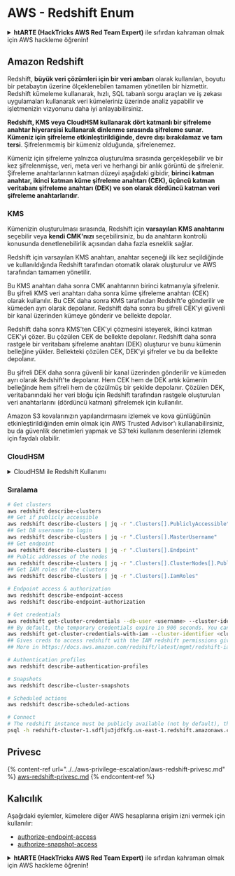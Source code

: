 # AWS - Redshift Enum

<details>

<summary><strong>htARTE (HackTricks AWS Red Team Expert)</strong> ile sıfırdan kahraman olmak için AWS hackleme öğrenin<strong>!</strong></summary>

HackTricks'ı desteklemenin diğer yolları:

* **Şirketinizi HackTricks'te reklam vermek** veya **HackTricks'i PDF olarak indirmek** için [**ABONELİK PLANLARI**](https://github.com/sponsors/carlospolop)'na göz atın!
* [**Resmi PEASS & HackTricks ürünlerini**](https://peass.creator-spring.com) edinin
* [**The PEASS Family**](https://opensea.io/collection/the-peass-family) koleksiyonumuzdaki özel [**NFT'leri**](https://opensea.io/collection/the-peass-family) keşfedin
* 💬 [**Discord grubuna**](https://discord.gg/hRep4RUj7f) veya [**telegram grubuna**](https://t.me/peass) **katılın** veya **Twitter** 🐦 [**@hacktricks_live**](https://twitter.com/hacktricks_live)'ı **takip edin**.
* **Hacking hilelerinizi** [**HackTricks**](https://github.com/carlospolop/hacktricks) ve [**HackTricks Cloud**](https://github.com/carlospolop/hacktricks-cloud) github reposuna **PR göndererek** paylaşın.

</details>

## Amazon Redshift

Redshift, **büyük veri çözümleri için bir veri ambarı** olarak kullanılan, boyutu bir petabaytın üzerine ölçeklenebilen tamamen yönetilen bir hizmettir. Redshift kümeleme kullanarak, hızlı, SQL tabanlı sorgu araçları ve iş zekası uygulamaları kullanarak veri kümeleriniz üzerinde analiz yapabilir ve işletmenizin vizyonunu daha iyi anlayabilirsiniz.

**Redshift, KMS veya CloudHSM kullanarak dört katmanlı bir şifreleme anahtar hiyerarşisi kullanarak dinlenme sırasında şifreleme sunar**. **Kümeniz için şifreleme etkinleştirildiğinde, devre dışı bırakılamaz ve tam tersi**. Şifrelenmemiş bir kümeniz olduğunda, şifrelenemez.

Kümeniz için şifreleme yalnızca oluşturulma sırasında gerçekleşebilir ve bir kez şifrelenmişse, veri, meta veri ve herhangi bir anlık görüntü de şifrelenir. Şifreleme anahtarlarının katman düzeyi aşağıdaki gibidir, **birinci katman anahtar, ikinci katman küme şifreleme anahtarı (CEK), üçüncü katman veritabanı şifreleme anahtarı (DEK) ve son olarak dördüncü katman veri şifreleme anahtarlarıdır**.

### KMS

Kümenizin oluşturulması sırasında, Redshift için **varsayılan KMS anahtarını** seçebilir veya **kendi CMK'nızı** seçebilirsiniz, bu da anahtarın kontrolü konusunda denetlenebilirlik açısından daha fazla esneklik sağlar.

Redshift için varsayılan KMS anahtarı, anahtar seçeneği ilk kez seçildiğinde ve kullanıldığında Redshift tarafından otomatik olarak oluşturulur ve AWS tarafından tamamen yönetilir.

Bu KMS anahtarı daha sonra CMK anahtarının birinci katmanıyla şifrelenir. Bu şifreli KMS veri anahtarı daha sonra küme şifreleme anahtarı (CEK) olarak kullanılır. Bu CEK daha sonra KMS tarafından Redshift'e gönderilir ve kümeden ayrı olarak depolanır. Redshift daha sonra bu şifreli CEK'yi güvenli bir kanal üzerinden kümeye gönderir ve bellekte depolar.

Redshift daha sonra KMS'ten CEK'yi çözmesini isteyerek, ikinci katman CEK'yi çözer. Bu çözülen CEK de bellekte depolanır. Redshift daha sonra rastgele bir veritabanı şifreleme anahtarı (DEK) oluşturur ve bunu kümenin belleğine yükler. Bellekteki çözülen CEK, DEK'yi şifreler ve bu da bellekte depolanır.

Bu şifreli DEK daha sonra güvenli bir kanal üzerinden gönderilir ve kümeden ayrı olarak Redshift'te depolanır. Hem CEK hem de DEK artık kümenin belleğinde hem şifreli hem de çözülmüş bir şekilde depolanır. Çözülen DEK, veritabanındaki her veri bloğu için Redshift tarafından rastgele oluşturulan veri anahtarlarını (dördüncü katman) şifrelemek için kullanılır.

Amazon S3 kovalarınızın yapılandırmasını izlemek ve kova günlüğünün etkinleştirildiğinden emin olmak için AWS Trusted Advisor'ı kullanabilirsiniz, bu da güvenlik denetimleri yapmak ve S3'teki kullanım desenlerini izlemek için faydalı olabilir.

### CloudHSM

<details>

<summary>CloudHSM ile Redshift Kullanımı</summary>

Şifreleme için CloudHSM ile çalışırken, öncelikle HSM istemciniz ve Redshift arasında güvenilir bir bağlantı kurmanız gerekmektedir ve bunun için istemci ve sunucu sertifikaları kullanmanız gerekmektedir.

Bu bağlantı, şifreleme anahtarlarının HSM istemciniz ve Redshift kümeniz arasında gönderilmesine izin veren güvenli iletişimi sağlamak için gereklidir. Rastgele oluşturulan bir özel ve genel anahtar çifti kullanarak, Redshift bir genel istemci sertifikası oluşturur, bu sertifika şifrelenir ve Redshift tarafından depolanır. Bu sertifika indirilip HSM istemcinize kaydedilmeli ve doğru HSM bölümüne atanmalıdır.

Daha sonra Redshift'i HSM istemcinizin aşağıdaki ayrıntılarıyla yapılandırmanız gerekmektedir: HSM IP adresi, HSM bölüm adı, HSM bölüm parolası ve CloudHSM tarafından bir iç anahtar kullanılarak şifrelenen genel HSM sunucu sertifikası. Bu bilgiler sağlandıktan sonra, Redshift bağlantı kurup geliştirme bölümüne erişebileceğini onaylayacak ve doğrulayacaktır.

Dahili güvenlik politikalarınız veya yönetişim kontrolleriniz, şifreleme anahtarlarını döndürmeniz gerektiğini belirtiyorsa, şifrelenmiş küme için şifreleme anahtarlarını döndürmenize olanak tanır, ancak dikkate almanız gereken bir nokta, anahtar döndürme sürecinde kümenin çok kısa bir süre için kullanılamaz hale geleceğidir, bu nedenle anahtarları sadece ihtiyaç duyduğunuzda veya kompromize uğramış olabileceğini düşündüğünüzde döndürmek en iyisidir.

Döndürme sırasında, Redshift kümeniz için CEK'yi ve o kümenin yedeklerini döndürür. Küme için bir DEK döndürür, ancak DEK kullanılarak şifrelenen S3'de depolanan anlık görüntüler için bir DEK döndürmek mümkün değildir. Kümenin durumu 'anahtar döndürme' olarak ayarlanır ve işlem tamamlandığında durum 'kullanılabilir' olarak geri döner.

</details>

### Sıralama
```bash
# Get clusters
aws redshift describe-clusters
## Get if publicly accessible
aws redshift describe-clusters | jq -r ".Clusters[].PubliclyAccessible"
## Get DB username to login
aws redshift describe-clusters | jq -r ".Clusters[].MasterUsername"
## Get endpoint
aws redshift describe-clusters | jq -r ".Clusters[].Endpoint"
## Public addresses of the nodes
aws redshift describe-clusters | jq -r ".Clusters[].ClusterNodes[].PublicIPAddress"
## Get IAM roles of the clusters
aws redshift describe-clusters | jq -r ".Clusters[].IamRoles"

# Endpoint access & authorization
aws redshift describe-endpoint-access
aws redshift describe-endpoint-authorization

# Get credentials
aws redshift get-cluster-credentials --db-user <username> --cluster-identifier <cluster-id>
## By default, the temporary credentials expire in 900 seconds. You can optionally specify a duration between 900 seconds (15 minutes) and 3600 seconds (60 minutes).
aws redshift get-cluster-credentials-with-iam --cluster-identifier <cluster-id>
## Gives creds to access redshift with the IAM redshift permissions given to the current AWS account
## More in https://docs.aws.amazon.com/redshift/latest/mgmt/redshift-iam-access-control-identity-based.html

# Authentication profiles
aws redshift describe-authentication-profiles

# Snapshots
aws redshift describe-cluster-snapshots

# Scheduled actions
aws redshift describe-scheduled-actions

# Connect
# The redshift instance must be publicly available (not by default), the sg need to allow inbounds connections to the port and you need creds
psql -h redshift-cluster-1.sdflju3jdfkfg.us-east-1.redshift.amazonaws.com -U admin -d dev -p 5439
```
## Privesc

{% content-ref url="../../aws-privilege-escalation/aws-redshift-privesc.md" %}
[aws-redshift-privesc.md](../../aws-privilege-escalation/aws-redshift-privesc.md)
{% endcontent-ref %}

## Kalıcılık

Aşağıdaki eylemler, kümelere diğer AWS hesaplarına erişim izni vermek için kullanılır:

* [authorize-endpoint-access](https://docs.aws.amazon.com/cli/latest/reference/redshift/authorize-endpoint-access.html)
* [authorize-snapshot-access](https://docs.aws.amazon.com/cli/latest/reference/redshift/authorize-snapshot-access.html)

<details>

<summary><strong>htARTE (HackTricks AWS Red Team Expert)</strong> ile sıfırdan kahraman olmak için AWS hackleme öğrenin<strong>!</strong></summary>

HackTricks'i desteklemenin diğer yolları:

* Şirketinizi HackTricks'te **reklamınızı görmek** veya **HackTricks'i PDF olarak indirmek** için [**ABONELİK PLANLARI**](https://github.com/sponsors/carlospolop)'na göz atın!
* [**Resmi PEASS & HackTricks ürünlerini**](https://peass.creator-spring.com) edinin
* Özel [**NFT'lerden**](https://opensea.io/collection/the-peass-family) oluşan koleksiyonumuz [**The PEASS Family**](https://opensea.io/collection/the-peass-family)'i keşfedin
* 💬 [**Discord grubuna**](https://discord.gg/hRep4RUj7f) veya [**telegram grubuna**](https://t.me/peass) **katılın** veya **Twitter** 🐦 [**@hacktricks_live**](https://twitter.com/hacktricks_live)'ı **takip edin**.
* **Hacking hilelerinizi** [**HackTricks**](https://github.com/carlospolop/hacktricks) ve [**HackTricks Cloud**](https://github.com/carlospolop/hacktricks-cloud) github reposuna **PR göndererek** paylaşın.

</details>
